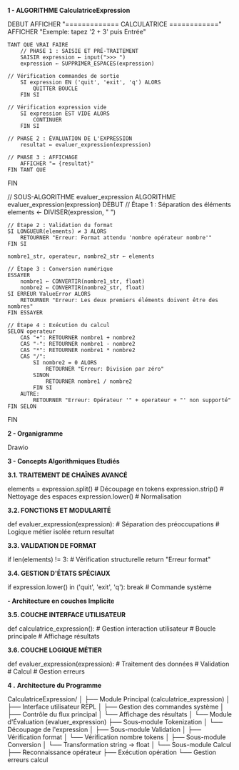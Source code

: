 

**1 - ALGORITHME CalculatriceExpression**

DEBUT
    AFFICHER "============= CALCULATRICE ============"
    AFFICHER "Exemple: tapez '2 + 3' puis Entrée"

    TANT QUE VRAI FAIRE
        // PHASE 1 : SAISIE ET PRÉ-TRAITEMENT
        SAISIR expression ← input(">>> ")
        expression ← SUPPRIMER_ESPACES(expression)

    // Vérification commandes de sortie
        SI expression EN ('quit', 'exit', 'q') ALORS
            QUITTER BOUCLE
        FIN SI

    // Vérification expression vide
        SI expression EST VIDE ALORS
            CONTINUER
        FIN SI

    // PHASE 2 : ÉVALUATION DE L'EXPRESSION
        resultat ← evaluer_expression(expression)

    // PHASE 3 : AFFICHAGE
        AFFICHER "= {resultat}"
    FIN TANT QUE
FIN

// SOUS-ALGORITHME evaluer_expression
ALGORITHME evaluer_expression(expression)
DEBUT
    // Étape 1 : Séparation des éléments
    elements ← DIVISER(expression, " ")

    // Étape 2 : Validation du format
    SI LONGUEUR(elements) ≠ 3 ALORS
        RETOURNER "Erreur: Format attendu 'nombre opérateur nombre'"
    FIN SI

    nombre1_str, operateur, nombre2_str ← elements

    // Étape 3 : Conversion numérique
    ESSAYER
        nombre1 ← CONVERTIR(nombre1_str, float)
        nombre2 ← CONVERTIR(nombre2_str, float)
    SI ERREUR ValueError ALORS
        RETOURNER "Erreur: Les deux premiers éléments doivent être des nombres"
    FIN ESSAYER

    // Étape 4 : Exécution du calcul
    SELON operateur
        CAS "+": RETOURNER nombre1 + nombre2
        CAS "-": RETOURNER nombre1 - nombre2
        CAS "*": RETOURNER nombre1 * nombre2
        CAS "/":
            SI nombre2 = 0 ALORS
                RETOURNER "Erreur: Division par zéro"
            SINON
                RETOURNER nombre1 / nombre2
            FIN SI
        AUTRE:
            RETOURNER "Erreur: Opérateur '" + operateur + "' non supporté"
    FIN SELON
FIN

**2 - Organigramme**

Drawio

**3 - Concepts Algorithmiques Etudiés**

**3.1. TRAITEMENT DE CHAÎNES AVANCÉ**

elements = expression.split()  # Découpage en tokens
expression.strip()             # Nettoyage des espaces
expression.lower()             # Normalisation

**3.2. FONCTIONS ET MODULARITÉ**

def evaluer_expression(expression):  # Séparation des préoccupations
    # Logique métier isolée
    return resultat

**3.3. VALIDATION DE FORMAT**

if len(elements) != 3:  # Vérification structurelle
    return "Erreur format"

**3.4. GESTION D'ÉTATS SPÉCIAUX**

if expression.lower() in ('quit', 'exit', 'q'):
    break  # Commande système

**- Architecture en couches Implicite**

**3.5. COUCHE INTERFACE UTILISATEUR**

def calculatrice_expression():
    # Gestion interaction utilisateur
    # Boucle principale
    # Affichage résultats

**3.6. COUCHE LOGIQUE MÉTIER**

def evaluer_expression(expression):
    # Traitement des données
    # Validation
    # Calcul
    # Gestion erreurs

**4 .** **Architecture du Programme**

CalculatriceExpression/
│
├── Module Principal (calculatrice_expression)
│   ├── Interface utilisateur REPL
│   ├── Gestion des commandes système
│   ├── Contrôle du flux principal
│   └── Affichage des résultats
│
└── Module d'Évaluation (evaluer_expression)
    ├── Sous-module Tokenization
    │   └── Découpage de l'expression
    │
    ├── Sous-module Validation
    │   ├── Vérification format
    │   └── Vérification nombre tokens
    │
    ├── Sous-module Conversion
    │   └── Transformation string → float
    │
    └── Sous-module Calcul
        ├── Reconnaissance opérateur
        ├── Exécution opération
        └── Gestion erreurs calcul
